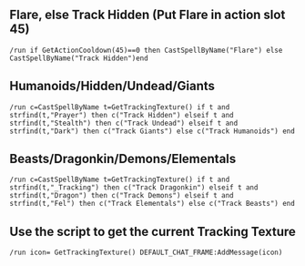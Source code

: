 ## Flare, else Track Hidden (Put Flare in action slot 45)
```
/run if GetActionCooldown(45)==0 then CastSpellByName("Flare") else CastSpellByName("Track Hidden")end
```
 

## Humanoids/Hidden/Undead/Giants
```
/run c=CastSpellByName t=GetTrackingTexture() if t and strfind(t,"Prayer") then c("Track Hidden") elseif t and strfind(t,"Stealth") then c("Track Undead") elseif t and strfind(t,"Dark") then c("Track Giants") else c("Track Humanoids") end
```
 

## Beasts/Dragonkin/Demons/Elementals
```
/run c=CastSpellByName t=GetTrackingTexture() if t and strfind(t,"_Tracking") then c("Track Dragonkin") elseif t and strfind(t,"Dragon") then c("Track Demons") elseif t and strfind(t,"Fel") then c("Track Elementals") else c("Track Beasts") end
```
 

## Use the script to get the current Tracking Texture
```
/run icon= GetTrackingTexture() DEFAULT_CHAT_FRAME:AddMessage(icon)
```